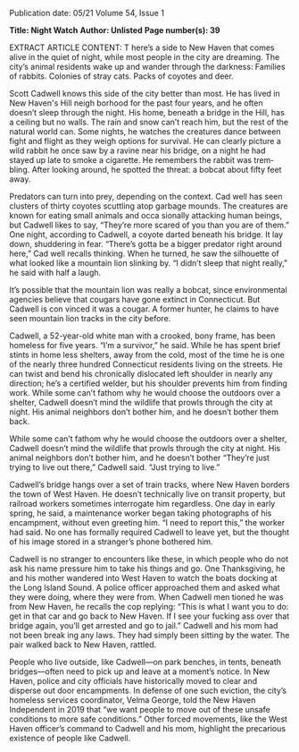 Publication date: 05/21
Volume 54, Issue 1

**Title: Night Watch**
**Author: Unlisted**
**Page number(s): 39**

EXTRACT ARTICLE CONTENT:
T
here’s a side to New 
Haven that comes alive in 
the quiet of night, while 
most people in the city 
are dreaming. The city’s animal 
residents wake up and wander 
through the darkness: Families 
of rabbits. Colonies of stray cats. 
Packs of coyotes and deer.

Scott Cadwell knows this side of 
the city better than most. He has 
lived in New Haven's Hill neigh­
borhood for the past four years, 
and he often doesn’t sleep through 
the night. His home, beneath a 
bridge in the Hill, has a ceiling 
but no walls. The rain and snow 
can’t reach him, but the rest of the 
natural world can. Some nights, 
he watches the creatures dance 
between fight and flight as they 
weigh options for survival. He 
can clearly picture a wild rabbit 
he once saw by a ravine near his 
bridge, on a night he had stayed 
up late to smoke a cigarette. He 
remembers the rabbit was trem­
bling. After looking around, he 
spotted the threat: a bobcat about 
fifty feet away.


Predators can turn into prey, 
depending on the context. Cad­
well has seen clusters of thirty 
coyotes scuttling atop garbage 
mounds. The creatures are known 
for eating small animals and occa­
sionally attacking human beings, 
but Cadwell likes to say, “They’re 
more scared of you than you are 
of them.” One night, according to 
Cadwell, a coyote darted beneath 
his bridge. It lay down, shuddering 
in fear. “There’s gotta be a bigger 
predator right around here,” Cad­
well recalls thinking. When he 
turned, he saw the silhouette of 
what looked like a mountain lion 
slinking by. “I didn’t sleep that 
night really,” he said with half a 
laugh.


It’s possible that the mountain 
lion was really a bobcat, since 
environmental agencies believe 
that cougars have gone extinct in 
Connecticut. But Cadwell is con­
vinced it was a cougar. A former 
hunter, he claims to have seen 
mountain lion tracks in the city 
before.


Cadwell, a 52-year-old white 
man with a crooked, bony frame, 
has been homeless for five years. 
“I’m a survivor,” he said. While 
he has spent brief stints in home­
less shelters, away from the cold, 
most of the time he is one of the 
nearly three hundred Connecticut 
residents living on the streets. He 
can twist and bend his chronically 
dislocated left shoulder in nearly 
any direction; he’s a certified 
welder, but his shoulder prevents 
him from finding work. While 
some can’t fathom why he would 
choose the outdoors over a shelter, 
Cadwell doesn’t mind the wildlife 
that prowls through the city at 
night. His animal neighbors don’t 
bother him, and he doesn’t bother 
them back.


While some can’t 
fathom why he would 
choose the outdoors 
over a shelter, 
Cadwell doesn’t 
mind the wildlife 
that prowls through 
the city at night. His 
animal neighbors 
don’t bother him, and 
he doesn’t bother 
“They’re just trying to 
live out there,” Cadwell said. “Just 
trying to live.”


Cadwell’s bridge hangs over 
a set of train tracks, where New 
Haven borders the town of West 
Haven. He doesn’t technically live 
on transit property, but railroad 
workers sometimes interrogate 
him regardless. One day in early 
spring, he said, a maintenance 
worker began taking photographs 
of his encampment, without even 
greeting him. “I need to report 
this,” the worker had said. No one 
has formally required Cadwell to 
leave yet, but the thought of his 
image stored in a stranger’s phone 
bothered him.


Cadwell is no stranger to 
encounters like these, in which 
people who do not ask his name 
pressure him to take his things and 
go. One Thanksgiving, he and 
his mother wandered into West 
Haven to watch the boats docking 
at the Long Island Sound. A police 
officer approached them and asked 
what they were doing, where they 
were from. When Cadwell men­
tioned he was from New Haven, 
he recalls the cop replying: “This 
is what I want you to do: get 
in that car and go back to New 
Haven. If I see your fucking ass 
over that bridge again, you’ll get 
arrested and go to jail.” Cadwell 
and his mom had not been break­
ing any laws. They had simply 
been sitting by the water. The 
pair walked back to New Haven, 
rattled.


People who live outside, like 
Cadwell—on park benches, in 
tents, beneath bridges—often need 
to pick up and leave at a moment’s 
notice. In New Haven, police 
and city officials have historically 
moved to clear and disperse out­
door encampments. In defense 
of one such eviction, the city’s 
homeless 
services 
coordinator, 
Velma George, told the New 
Haven Independent in 2019 that 
“we want people to move out of 
these unsafe conditions to more 
safe conditions.” Other forced 
movements, like the West Haven 
officer’s command to Cadwell and 
his mom, highlight the precarious 
existence of people like Cadwell.
